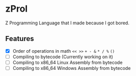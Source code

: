 # zProl

Z Programming Language that I made because I got bored.

## Features
 - [X] Order of operations in math `<< >>` `+ - &` `* / %` `()`
 - [ ] Compiling to bytecode (Currently working on it)
 - [ ] Compiling to x86_64 Linux Assembly from bytecode
 - [ ] Compiling to x86_64 Windows Assembly from bytecode